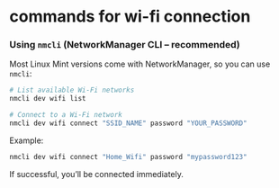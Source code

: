 # commands for wi-fi connection

### **Using `nmcli` (NetworkManager CLI – recommended)**

Most Linux Mint versions come with NetworkManager, so you can use `nmcli`:

```bash
# List available Wi-Fi networks
nmcli dev wifi list

# Connect to a Wi-Fi network
nmcli dev wifi connect "SSID_NAME" password "YOUR_PASSWORD"

```

Example:

```bash
nmcli dev wifi connect "Home_Wifi" password "mypassword123"

```

If successful, you’ll be connected immediately.